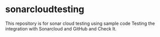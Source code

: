 # sonarcloudtesting
This repository is for sonar cloud testing using sample code
Testing the integration with Sonarcloud and GitHub and Check It.
